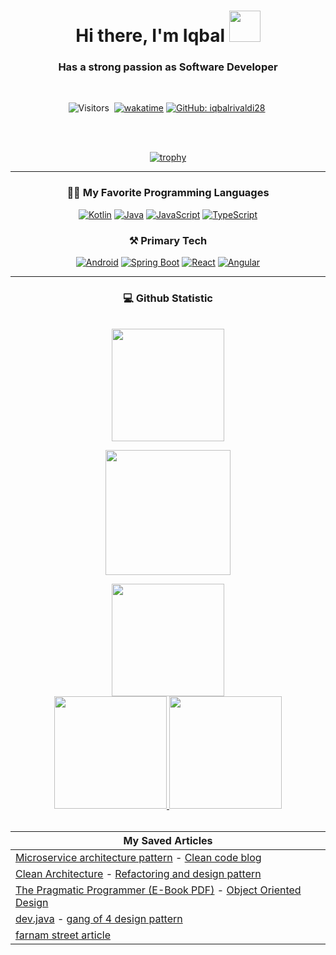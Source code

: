 <h1 align="center"> Hi there, I'm Iqbal <img src="https://media.giphy.com/media/hvRJCLFzcasrR4ia7z/giphy.gif" width="50px" height="50px"></h1> 
<h3 align="center">Has a strong passion as Software Developer</h3>

<br />

<div align="center">
 
![Visitors](https://komarev.com/ghpvc/?username=iqbalrivaldi28&style=flat&label=visitors)&nbsp;
[![wakatime](https://wakatime.com/badge/user/b087c056-4dc0-4403-8666-03dcded11c5f.svg)](https://wakatime.com/@b087c056-4dc0-4403-8666-03dcded11c5f)
[![GitHub: iqbalrivaldi28](https://img.shields.io/github/followers/iqbalrivaldi28?label=follow&style=social)](https://github.com/iqbalrivaldi28)&nbsp;

</div>
<br />
<br />


<div align="center">
 
[![trophy](https://github-profile-trophy.vercel.app/?username=iqbalrivaldi28&theme=algolia)](https://github.com/ryo-ma/github-profile-trophy)

</div>

<hr />

<div align="center">
 
 ### 👨‍💻 My Favorite Programming Languages

<p>
  <a href="#"><img  alt="Kotlin" src="https://img.shields.io/badge/kotlin-%237F52FF.svg?style=for-the-badge&logo=kotlin&logoColor=white"/></a>
  <a href="#"><img  alt="Java" src="https://img.shields.io/badge/java-%23ED8B00.svg?&style=for-the-badge&logo=java&logoColor=white"/></a>
  <a href="#"><img  alt="JavaScript" src="https://img.shields.io/badge/javascript-%23323330.svg?&style=for-the-badge&logo=javascript&logoColor=%23F7DF1E"/></a>
  <a href="#"><img alt="TypeScript" src="https://img.shields.io/badge/typescript-%23007ACC.svg?&style=for-the-badge&logo=typescript&logoColor=white"/></a>


### ⚒️ Primary Tech
 <a href="#"><img alt="Android" src="https://img.shields.io/badge/Android-%236DB33F.svg?&style=for-the-badge&logo=android&logoColor=white"/></a>
 <a href="#"><img alt="Spring Boot" src="https://img.shields.io/badge/Spring%20Boot-%236DB33F.svg?&style=for-the-badge&logo=spring&logoColor=white"/></a>
 <a href="#"><img alt="React" src="https://img.shields.io/badge/React-%2361DAFB.svg?&style=for-the-badge&logo=react&logoColor=white"/></a>
<a href="#"><img alt="Angular" src="https://img.shields.io/badge/Angular-%23DD0031.svg?&style=for-the-badge&logo=angular&logoColor=white"/></a>
</div>

<hr />

<div align="center">
 
### 💻 Github Statistic

 <br />

<img  height="180em" src="https://github-readme-streak-stats.herokuapp.com/?user=iqbalrivaldi28&hide_border=true&theme=algolia">

[<img  height="200em" src="https://github-readme-stats.vercel.app/api/wakatime?username=iqball&layout=compact&hide_border=true&theme=algolia">](https://wakatime.com/@iqball)

<img  height="180em" src="https://github-profile-summary-cards.vercel.app/api/cards/profile-details?username=iqbalrivaldi28&theme=algolia">

<br/>

<a href="https://github.com/iqbalrivaldi28">
   <img height="180em" src="https://github-readme-stats-eight-theta.vercel.app/api/top-langs/?username=iqbalrivaldi28&layout=compact&langs_count=8&theme=algolia"/>
  <img height="180em" src="https://github-readme-stats-eight-theta.vercel.app/api?username=iqbalrivaldi28&show_icons=true&theme=algolia&include_all_commits=true&count_private=true"/>
</a>

</div>

<br />


<div align="center">

| My Saved Articles                                                                                                  |
|--------------------------------------------------------------------------------------------------------------------|
| [Microservice architecture pattern](https://microservices.io/patterns/microservices.html) - [Clean code blog](https://blog.cleancoder.com/uncle-bob/2012/08/13/the-clean-architecture.html) |
| [Clean Architecture](https://github.com/GunterMueller/Books-3/blob/master/Clean%20Architecture%20A%20Craftsman%20Guide%20to%20Software%20Structure%20and%20Design.pdf) - [Refactoring and design pattern](https://refactoring.guru/refactoring) |
| [The Pragmatic Programmer (E-Book PDF)](https://www.cin.ufpe.br/~cavmj/104The%20Pragmatic%20Programmer,%20From%20Journeyman%20To%20Master%20-%20Andrew%20Hunt,%20David%20Thomas%20-%20Addison%20Wesley%20-%201999.pdf) - [Object Oriented Design](https://www.oodesign.com/) |
| [dev.java](https://dev.java/) - [gang of 4 design pattern](https://springframework.guru/gang-of-four-design-patterns/) |
| [farnam street article](https://fs.blog/blog/) |

<div />

